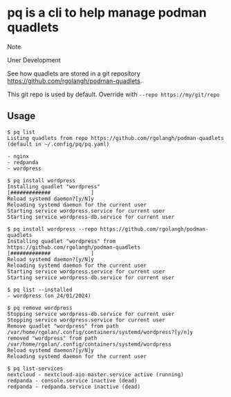 # pq is a cli to help manage podman quadlets

> [!NOTE]
> Uner Development

See how quadlets are stored in a git repository https://github.com/rgolangh/podman-quadlets.

This git repo is used by default. Override with `--repo https://my/git/repo`

## Usage

```console
$ pq list
Listing quadlets from repo https://github.com/rgolangh/podman-quadlets (default in ~/.config/pq/pq.yaml)

- nginx
- redpanda
- wordpress

$ pq install wordpress
Installing quadlet "wordpress"
[#############             ]
Reload systemd daemon?[y/N]y
Reloading systemd daemon for the current user
Starting service wordpress.service for current user
Starting service wordpress-db.service for current user

$ pq install wordpress --repo https://github.com/rgolangh/podman-quadlets
Installing quadlet "wordpress" from https://github.com/rgolangh/podman-quadlets
[#############             ]
Reload systemd daemon?[y/N]y
Reloading systemd daemon for the current user
Starting service wordpress.service for current user
Starting service wordpress-db.service for current user

$ pq list --installed
- wordpress (on 24/01/2024)

$ pq remove wordpress
Stopping service wordpress-db.service for current user
Stopping service wordpress.service for current user
Remove quadlet "wordpress" from path /var/home/rgolan/.config/containers/systemd/wordpress?[y/n]y
removed "wordpress" from path /var/home/rgolan/.config/containers/systemd/wordpress
Reload systemd daemon?[y/N]y
Reloading systemd daemon for the current user

$ pq list-services
nextcloud - nextcloud-aio-master.service active (running)
redpanda - console.service inactive (dead)
redpanda - redpanda.service inactive (dead)
```


